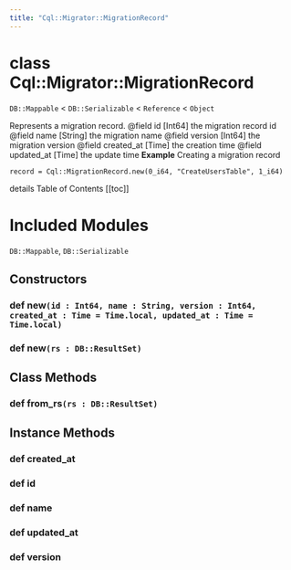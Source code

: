 ```yaml
---
title: "Cql::Migrator::MigrationRecord"
---
```


# class Cql::Migrator::MigrationRecord

`DB::Mappable` < `DB::Serializable` < `Reference` < `Object`

Represents a migration record.
@field id [Int64] the migration record id
@field name [String] the migration name
@field version [Int64] the migration version
@field created_at [Time] the creation time
@field updated_at [Time] the update time
**Example** Creating a migration record

```crystal
record = Cql::MigrationRecord.new(0_i64, "CreateUsersTable", 1_i64)
```

details Table of Contents
[[toc]]

# Included Modules

`DB::Mappable`, `DB::Serializable`

## Constructors

### def new`(id : Int64, name : String, version : Int64, created_at : Time = Time.local, updated_at : Time = Time.local)`

### def new`(rs : DB::ResultSet)`

## Class Methods

### def from_rs`(rs : DB::ResultSet)`

## Instance Methods

### def created_at

### def id

### def name

### def updated_at

### def version
